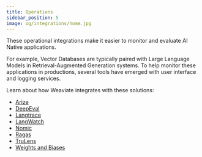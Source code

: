 ```yaml
---
title: Operations
sidebar_position: 5
image: og/integrations/home.jpg
---
```


These operational integrations make it easier to monitor and evaluate AI Native applications. 

For example, Vector Databases are typically paired with Large Language Models in Retrieval-Augmented Generation systems. To help monitor these applications in productions, several tools have emerged with user interface and logging services.

Learn about how Weaviate integrates with these solutions:
* [Arize](/developers/integrations/operations/arize/)
* [DeepEval](/developers/integrations/operations/deepeval/)
* [Langtrace](/developers/integrations/operations/langtrace/)
* [LangWatch](/developers/integrations/operations/langwatch)
* [Nomic](/developers/integrations/operations/nomic/)
* [Ragas](/developers/integrations/operations/ragas/)
* [TruLens](/developers/integrations/operations/trulens/)
* [Weights and Biases](/developers/integrations/operations/wandb/)
